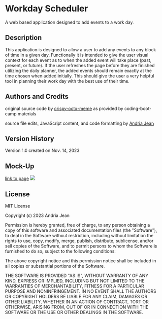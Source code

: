 # Workday Scheduler
A web based application designed to add events to a work day.

## Description
This application is designed to allow a user to add any events to any block of time in a given day. Functionally it is intended to give the user visual context for each event as to when the added event will take place (past, present, or future). If the user refreshes the page before they are finished utilizing the daily planner, the added events should remain exactly at the time chosen when added initially. This should give the user a very helpful tool in planning their work day with the best use of their time.

## Authors and Credits
original source code by <a href="https://github.com/coding-boot-camp/crispy-octo-meme">crispy-octo-meme</a> as provided by coding-boot-camp materials

source file edits, JavaScript content, and code formatting by <a href="https://github.com/EowynStark/Work-Day-Scheduler">Andria Jean</a>

## Version History
Version 1.0 created on Nov. 14, 2023

## Mock-Up
<a href="#">link to page</a>
<img src="#">

## License
MIT License

Copyright (c) 2023 Andria Jean

Permission is hereby granted, free of charge, to any person obtaining a copy of this software and associated documentation files (the "Software"), to deal in the Software without restriction, including without limitation the rights to use, copy, modify, merge, publish, distribute, sublicense, and/or sell copies of the Software, and to permit persons to whom the Software is furnished to do so, subject to the following conditions:

The above copyright notice and this permission notice shall be included in all copies or substantial portions of the Software.

THE SOFTWARE IS PROVIDED "AS IS", WITHOUT WARRANTY OF ANY KIND, EXPRESS OR IMPLIED, INCLUDING BUT NOT LIMITED TO THE WARRANTIES OF MERCHANTABILITY, FITNESS FOR A PARTICULAR PURPOSE AND NONINFRINGEMENT. IN NO EVENT SHALL THE AUTHORS OR COPYRIGHT HOLDERS BE LIABLE FOR ANY CLAIM, DAMAGES OR OTHER LIABILITY, WHETHER IN AN ACTION OF CONTRACT, TORT OR OTHERWISE, ARISING FROM, OUT OF OR IN CONNECTION WITH THE SOFTWARE OR THE USE OR OTHER DEALINGS IN THE SOFTWARE.
